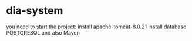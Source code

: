 # dia-system

you need to start the project:
install apache-tomcat-8.0.21
install  database POSTGRESQL
and also Maven
